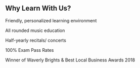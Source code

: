 ## Why Learn With Us?

Friendly, personalized learning environment

All rounded music education

Half-yearly recitals/ concerts

100% Exam Pass Rates 

Winner of Waverly Brights & Best Local Business Awards 2018
